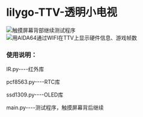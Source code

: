 # lilygo-TTV-透明小电视
![触摸屏幕背部继续测试程序](/image/readme.jpg)
![用AIDA64通过WIFI在TTV上显示硬件信息、游戏帧数](/image/show.jpg)

### 使用说明：

IR.py----红外库

pcf8563.py----RTC库

ssd1309.py----OLED库

main.py----测试程序，触摸屏幕背后继续
